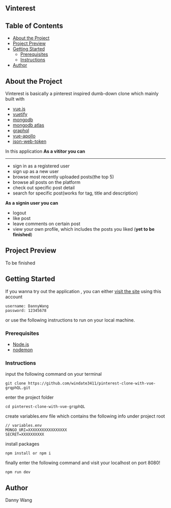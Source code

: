 ## Vinterest

## Table of Contents

- [About the Project](#about-the-project)
- [Project Preview](#project-preview)
- [Getting Started](#getting-started)
  - [Prerequisites](#prerequisites)
  - [Instructions](#instructions)
- [Author](#author)

## About the Project

Vinterest is basically a pinterest inspired dumb-down clone which mainly built with

- [vue.js](https://vuejs.org/)
- [vuetify](https://vuetifyjs.com/en/)
- [mongodb](https://www.mongodb.com/)
- [mongodb atlas](https://www.mongodb.com/cloud/atlas/lp/try2?utm_source=google&utm_campaign=gs_apac_taiwan_search_brand_atlas_desktop&utm_term=mongodb%20atlas&utm_medium=cpc_paid_search&utm_ad=e&utm_ad_campaign_id=6498554090&gclid=CjwKCAjwzIH7BRAbEiwAoDxxTvvPx8cLRWirp8tJAHTp8G_pNEnTBN0tFxHhCfuhvQ6DjKPuNNDpRBoCoX4QAvD_BwE)
- [graphql](https://graphql.org/)
- [vue-apollo](https://apollo.vuejs.org/)
- [json-web-token](https://www.npmjs.com/package/jsonwebtoken)

In this application
**As a vititor you can**

---

- sign in as a registered user
- sign up as a new user
- browse most recently uploaded posts(the top 5)
- browse all posts on the platform
- check out specific post detail
- search for specific post(works for tag, title and description)

**As a signin user you can**

- logout
- like post
- leave comments on certain post
- view your own profile, which includes the posts you liked (**yet to be finished**)

## Project Preview

To be finished

## Getting Started

If you wanna try out the application , you can either [visit the site](https://vinterest-danny.vercel.app/) using this account

```
username: DannyWang
password: 12345678
```

or use the following instructions to run on your local machine.

### Prerequisites

- [Node.js](https://nodejs.org/en/)
- [nodemon](https://www.npmjs.com/package/nodemon)

### Instructions

input the following command on your terminal

```
git clone https://github.com/windate3411/pinterest-clone-with-vue-grqphQL.git
```

enter the project folder

```
cd pinterest-clone-with-vue-grqphQL
```

create variables.env file which contains the following info under project root

```
// variables.env
MONGO_URI=XXXXXXXXXXXXXXXXX
SECRET=XXXXXXXXXX
```

install packages

```
npm install or npm i
```

finally enter the following command and visit your localhost on port 8080!

```
npm run dev
```

## Author

Danny Wang
